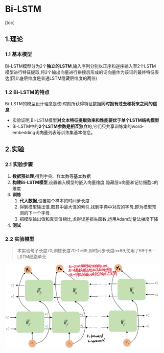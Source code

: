 # Bi-LSTM

[toc]

## 1.理论

### 1.1 基本模型

Bi-LSTM模型分为2个**独立的LSTM**,输入序列分别以正序和逆序输入至2个LSTM模型进行特征提取,将2个输出向量进行拼接后形成的词向量作为该词的最终特征表达(因此底层维度是普通LSTM隐藏层维度的两倍)

### 1.2 Bi-LSTM的特点

Bi-LSTM的模型设计理念是使t时刻所获得特征数据**同时拥有过去和将来之间的信息**

- 实验证明,Bi-LSTM模型**对文本特征提取效率和性能要优于单个LSTM结构模型**
- Bi-LSTM中的**2个LSTM参数是相互独立**的,它们只共享训练集的word-embedding词向量列表等训练集基本信息。

## 2.实验

### 2.1 实验步骤

1) **数据预处理**,得到字典、样本数等基本数据
2) **构建Bi-LSTM模型**,设置输入模型的嵌入向量维度,隐藏层α向量和记忆细胞c的维度
3) **训练**
   1) **代入数据**,设置每个样本的时间步长度
   2) 得到模型输出值,取其中最大值的索引,找到字典中对应的字母,即为模型预测的下一个字母.
   3) 把模型输出值和真实值相比,求得误差损失函数,运用Adam动量法梯度下降
4) **测试**

### 2.2 实验模型

> 本实验句子长度70,训练长度70-1=69,即时间步长度n=69,使用了69个Bi-LSTM细胞单元

![ ](img/BiLSTM-Structure.png)
